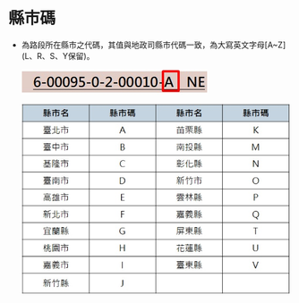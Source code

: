 # 縣市碼

* 為路段所在縣市之代碼，其值與地政司縣市代碼一致，為大寫英文字母\[A~Z\] \(L、R、S、Y保留\)。

  ![](Pic/Code/020-1.jpg)


  ![](Pic/Code/020-2.jpg)
